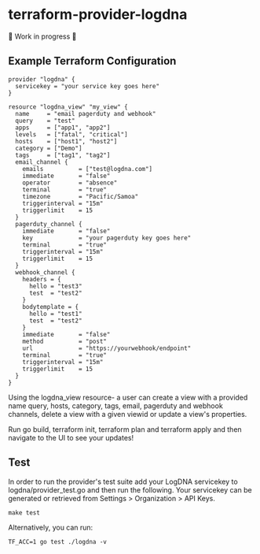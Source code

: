 # terraform-provider-logdna 

🚧 Work in progress 🚧

## Example Terraform Configuration
```
provider "logdna" {
  servicekey = "your service key goes here"
}

resource "logdna_view" "my_view" {
  name     = "email pagerduty and webhook"
  query    = "test"
  apps     = ["app1", "app2"]
  levels   = ["fatal", "critical"]
  hosts    = ["host1", "host2"]
  category = ["Demo"]
  tags     = ["tag1", "tag2"]
  email_channel {
    emails          = ["test@logdna.com"]
    immediate       = "false"
    operator        = "absence"
    terminal        = "true"
    timezone        = "Pacific/Samoa"
    triggerinterval = "15m"
    triggerlimit    = 15
  }
  pagerduty_channel {
    immediate       = "false"
    key             = "your pagerduty key goes here"
    terminal        = "true"
    triggerinterval = "15m"
    triggerlimit    = 15
  }
  webhook_channel {
    headers = {
      hello = "test3"
      test  = "test2"
    }
    bodytemplate = {
      hello = "test1"
      test  = "test2"
    }
    immediate       = "false"
    method          = "post"
    url             = "https://yourwebhook/endpoint"
    terminal        = "true"
    triggerinterval = "15m"
    triggerlimit    = 15
  }
}
```

Using the logdna_view resource- a user can create a view with a provided name query, hosts, category, tags, email, pagerduty and webhook channels, delete a view with a given viewid or update a view's properties.

Run go build, terraform init, terraform plan and terraform apply and then navigate to the UI to see your updates!

## Test

In order to run the provider's test suite add your LogDNA servicekey to logdna/provider_test.go and then run the following. Your servicekey can be generated or retrieved from Settings > Organization > API Keys.

```
make test
```

Alternatively, you can run:

```
TF_ACC=1 go test ./logdna -v
```

